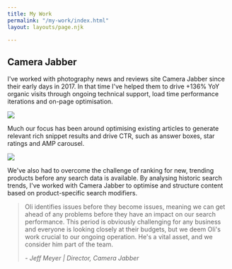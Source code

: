 ```yaml
---
title: My Work
permalink: "/my-work/index.html"
layout: layouts/page.njk

---
```

## Camera Jabber

I've worked with photography news and reviews site Camera Jabber since their early days in 2017. In that time I've helped them to drive +136% YoY organic visits through ongoing technical support, load time performance iterations and on-page optimisation.

![](/images/cj-ga-1.png)

Much our focus has been around optimising existing articles to generate relevant rich snippet results and drive CTR, such as answer boxes, star ratings and AMP carousel. 

![](/images/cj-star-ratings.PNG)

We've also had to overcome the challenge of ranking for new, trending products before any search data is available. By analysing historic search trends, I've worked with Camera Jabber to optimise and structure content based on product-specific search modifiers.

> Oli identifies issues before they become issues, meaning we can get ahead of any problems before they have an impact on our search performance. This period is obviously challenging for any business and everyone is looking closely at their budgets, but we deem Oli's work crucial to our ongoing operation. He's a vital asset, and we consider him part of the team.
>
> _- Jeff Meyer | Director, Camera Jabber_